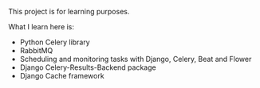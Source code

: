 This project is for learning purposes.

What I learn here is:

* Python Celery library
* RabbitMQ
* Scheduling and monitoring tasks with Django, Celery, Beat and Flower
* Django Celery-Results-Backend package
* Django Cache framework